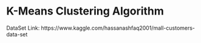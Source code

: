 # K-Means Clustering Algorithm
 
<p>DataSet Link: https://www.kaggle.com/hassanashfaq2001/mall-customers-data-set</p>
